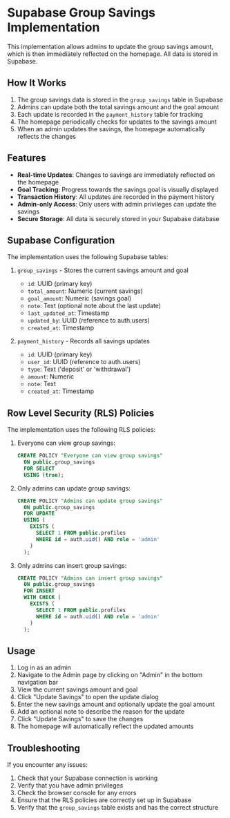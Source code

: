 # Supabase Group Savings Implementation

This implementation allows admins to update the group savings amount, which is then immediately reflected on the homepage. All data is stored in Supabase.

## How It Works

1. The group savings data is stored in the `group_savings` table in Supabase
2. Admins can update both the total savings amount and the goal amount
3. Each update is recorded in the `payment_history` table for tracking
4. The homepage periodically checks for updates to the savings amount
5. When an admin updates the savings, the homepage automatically reflects the changes

## Features

- **Real-time Updates**: Changes to savings are immediately reflected on the homepage
- **Goal Tracking**: Progress towards the savings goal is visually displayed
- **Transaction History**: All updates are recorded in the payment history
- **Admin-only Access**: Only users with admin privileges can update the savings
- **Secure Storage**: All data is securely stored in your Supabase database

## Supabase Configuration

The implementation uses the following Supabase tables:

1. `group_savings` - Stores the current savings amount and goal
   - `id`: UUID (primary key)
   - `total_amount`: Numeric (current savings)
   - `goal_amount`: Numeric (savings goal)
   - `note`: Text (optional note about the last update)
   - `last_updated_at`: Timestamp
   - `updated_by`: UUID (reference to auth.users)
   - `created_at`: Timestamp

2. `payment_history` - Records all savings updates
   - `id`: UUID (primary key)
   - `user_id`: UUID (reference to auth.users)
   - `type`: Text ('deposit' or 'withdrawal')
   - `amount`: Numeric
   - `note`: Text
   - `created_at`: Timestamp

## Row Level Security (RLS) Policies

The implementation uses the following RLS policies:

1. Everyone can view group savings:
   ```sql
   CREATE POLICY "Everyone can view group savings"
     ON public.group_savings
     FOR SELECT
     USING (true);
   ```

2. Only admins can update group savings:
   ```sql
   CREATE POLICY "Admins can update group savings"
     ON public.group_savings
     FOR UPDATE
     USING (
       EXISTS (
         SELECT 1 FROM public.profiles
         WHERE id = auth.uid() AND role = 'admin'
       )
     );
   ```

3. Only admins can insert group savings:
   ```sql
   CREATE POLICY "Admins can insert group savings"
     ON public.group_savings
     FOR INSERT
     WITH CHECK (
       EXISTS (
         SELECT 1 FROM public.profiles
         WHERE id = auth.uid() AND role = 'admin'
       )
     );
   ```

## Usage

1. Log in as an admin
2. Navigate to the Admin page by clicking on "Admin" in the bottom navigation bar
3. View the current savings amount and goal
4. Click "Update Savings" to open the update dialog
5. Enter the new savings amount and optionally update the goal amount
6. Add an optional note to describe the reason for the update
7. Click "Update Savings" to save the changes
8. The homepage will automatically reflect the updated amounts

## Troubleshooting

If you encounter any issues:

1. Check that your Supabase connection is working
2. Verify that you have admin privileges
3. Check the browser console for any errors
4. Ensure that the RLS policies are correctly set up in Supabase
5. Verify that the `group_savings` table exists and has the correct structure
